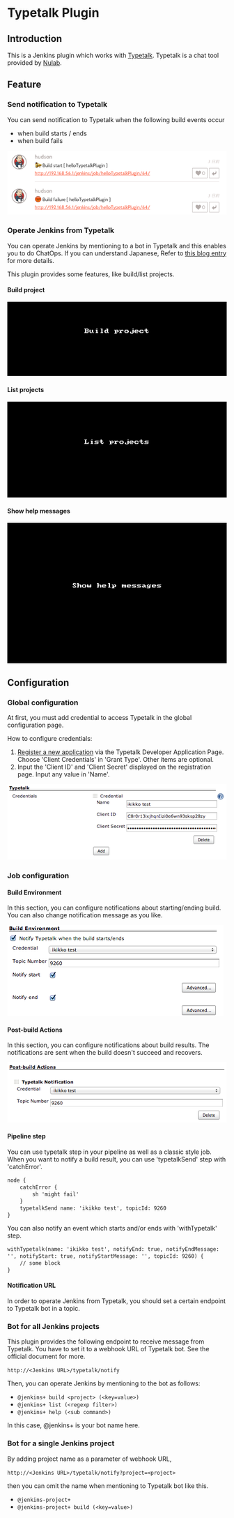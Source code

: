 # Typetalk Plugin

## Introduction

This is a Jenkins plugin which works with [Typetalk](https://typetalk.com/). Typetalk is a chat tool provided by [Nulab](https://nulab.com).

## Feature

### Send notification to Typetalk

You can send notification to Typetalk when the following build events occur

- when build starts / ends
- when build fails

![](docs/images/post_typetalk.png)

### Operate Jenkins from Typetalk

You can operate Jenkins by mentioning to a bot in Typetalk and this enables you to do ChatOps. If you can understand Japanese, Refer to [this blog entry](https://www.typetalk.com/ja/blog/chatops-without-programming/) for more details.

This plugin provides some features, like build/list projects.

#### Build project

![](docs/images/chatops-build_en.gif)

#### List projects

![](docs/images/chatops-list_en.gif)

#### Show help messages

![](docs/images/chatops-help_en.gif)

## Configuration

### Global configuration

At first, you must add credential to access Typetalk in the global configuration page.

How to configure credentials:

1. [Register a new application](https://typetalk.in/my/develop/applications/register) via the Typetalk Developer Application Page. Choose 'Client Credentials' in 'Grant Type'. Other items are optional.
2. Input the 'Client ID' and 'Client Secret' displayed on the registration page. Input any value in 'Name'.

![](docs/images/global_configuration.png)

### Job configuration

#### Build Environment

In this section, you can configure notifications about starting/ending build.
You can also change notification message as you like.

![](docs/images/build_environment.png)

#### Post-build Actions

In this section, you can configure notifications about build results.
The notifications are sent when the build doesn't succeed and recovers.

![](docs/images/post_build_actions.png)

#### Pipeline step

You can use typetalk step in your pipeline as well as a classic style job.
When you want to notify a build result, you can use 'typetalkSend' step with 'catchError'.

```
node {
    catchError {
        sh 'might fail'
    }
    typetalkSend name: 'ikikko test', topicId: 9260
}
```

You can also notify an event which starts and/or ends with 'withTypetalk' step.

```
withTypetalk(name: 'ikikko test', notifyEnd: true, notifyEndMessage: '', notifyStart: true, notifyStartMessage: '', topicId: 9260) {
    // some block
}
```

#### Notification URL

In order to operate Jenkins from Typetalk, you should set a certain endpoint to Typetalk bot in a topic.

### Bot for all Jenkins projects

This plugin provides the following endpoint to receive message from Typetalk. You have to set it to a webhook URL of Typetalk bot. See the official document for more.

`http://<Jenkins URL>/typetalk/notify`

Then, you can operate Jenkins by mentioning to the bot as follows:

- `@jenkins+ build <project> (<key=value>)`
- `@jenkins+ list (<regexp filter>)`
- `@jenkins+ help (<sub command>)`

In this case, @jenkins+ is your bot name here.

### Bot for a single Jenkins project

By adding project name as a parameter of webhook URL,

`http://<Jenkins URL>/typetalk/notify?project=<project>`

then you can omit the name when mentioning to Typetalk bot like this.

- `@jenkins-project+`
- `@jenkins-project+ build (<key=value>)`
